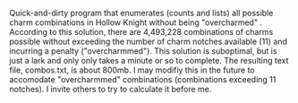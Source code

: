 Quick-and-dirty program that enumerates (counts and lists) all possible charm combinations in Hollow Knight without being "overcharmed" .
According to this solution, there are 4,493,228 combinations of charms possible without exceeding the number of charm notches available (11) and incurring a penalty ("overcharmmed").
This solution is suboptimal, but is just a lark and only only takes a minute or so to complete. The resulting text file, combos.txt, is about 800mb.
I may modifiy this in the future to accomodate "overcharmmed" combinations (combinations exceeding 11 notches). I invite others to try to calculate it before me.
